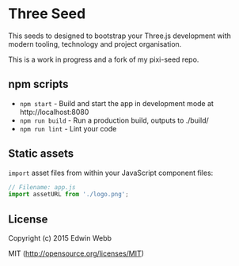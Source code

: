 # Three Seed

This seeds to designed to bootstrap your Three.js development with modern tooling, technology and project organisation.

This is a work in progress and a fork of my pixi-seed repo.

## npm scripts

* `npm start` - Build and start the app in development mode at http://localhost:8080
* `npm run build` - Run a production build, outputs to ./build/
* `npm run lint` - Lint your code

## Static assets

`import` asset files from within your JavaScript component files:

```javascript
// Filename: app.js
import assetURL from './logo.png';
```

## License

Copyright (c) 2015 Edwin Webb

MIT (http://opensource.org/licenses/MIT)
